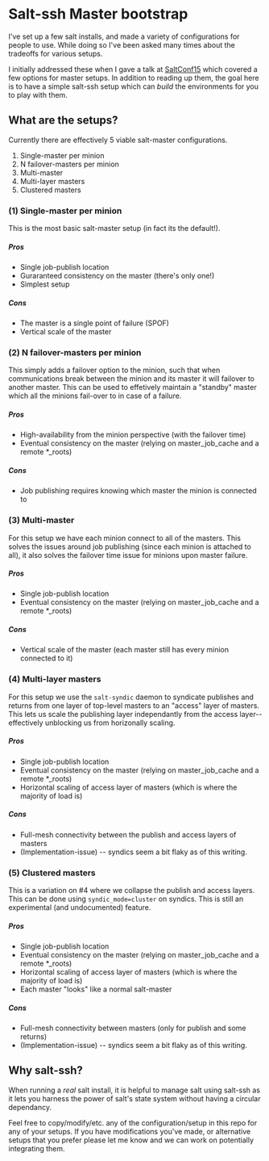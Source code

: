 # Salt-ssh Master bootstrap
I've set up a few salt installs, and made a variety of configurations for people to use.
While doing so I've been asked many times about the tradeoffs for various setups.

I initially addressed these when I gave a talk at [SaltConf15](https://www.slideshare.net/ThomasJackson4/salt-stack-at-web-scale-better-stronger-faster) which covered a few options for master setups. In addition to reading up them, the goal here is to have a simple salt-ssh setup which can *build* the environments for you to play with them.

## What are the setups?
Currently there are effectively 5 viable salt-master configurations.

1. Single-master per minion
2. N failover-masters per minion
3. Multi-master
4. Multi-layer masters
5. Clustered masters

### (1) Single-master per minion
This is the most basic salt-master setup (in fact its the default!).

##### Pros
- Single job-publish location
- Guraranteed consistency on the master (there's only one!)
- Simplest setup

##### Cons
- The master is a single point of failure (SPOF)
- Vertical scale of the master


### (2) N failover-masters per minion
This simply adds a failover option to the minion, such that when communications break between the minion and its master it will failover to another master. This can be used to effetively maintain a "standby" master which all the minions fail-over to in case of a failure.

##### Pros
- High-availability from the minion perspective (with the failover time)
- Eventual consistency on the master (relying on master_job_cache and a remote *_roots)

##### Cons
- Job publishing requires knowing which master the minion is connected to

### (3) Multi-master
For this setup we have each minion connect to all of the masters. This solves the issues around job publishing (since each minion is attached to all), it also solves the failover time issue for minions upon master failure.

##### Pros
- Single job-publish location
- Eventual consistency on the master (relying on master_job_cache and a remote *_roots)

##### Cons
- Vertical scale of the master (each master still has every minion connected to it)

### (4) Multi-layer masters
For this setup we use the `salt-syndic` daemon to syndicate publishes and returns from one layer of top-level masters to an "access" layer of masters. This lets us scale the publishing layer independantly from the access layer-- effectively unblocking us from horizonally scaling.

##### Pros
- Single job-publish location
- Eventual consistency on the master (relying on master_job_cache and a remote *_roots)
- Horizontal scaling of access layer of masters (which is where the majority of load is)

##### Cons
- Full-mesh connectivity between the publish and access layers of masters
- (Implementation-issue) -- syndics seem a bit flaky as of this writing.

### (5) Clustered masters
This is a variation on #4 where we collapse the publish and access layers. This can be done using `syndic_mode=cluster` on syndics. This is still an experimental (and undocumented) feature.

##### Pros
- Single job-publish location
- Eventual consistency on the master (relying on master_job_cache and a remote *_roots)
- Horizontal scaling of access layer of masters (which is where the majority of load is)
- Each master "looks" like a normal salt-master

##### Cons
- Full-mesh connectivity between masters (only for publish and some returns)
- (Implementation-issue) -- syndics seem a bit flaky as of this writing.


## Why salt-ssh?
When running a *real* salt install, it is helpful to manage salt using salt-ssh as it
lets you harness the power of salt's state system without having a circular dependancy.

Feel free to copy/modify/etc. any of the configuration/setup in this repo for any of your
setups. If you have modifications you've made, or alternative setups that you prefer please
let me know and we can work on potentially integrating them.
